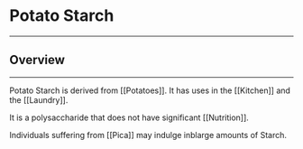 # Potato Starch
___
## Overview
---
Potato Starch is derived from [[Potatoes]]. It has uses in the [[Kitchen]] and the [[Laundry]]. 

It is a polysaccharide that does not have significant [[Nutrition]]. 

Individuals suffering from [[Pica]] may indulge inblarge amounts of Starch. 